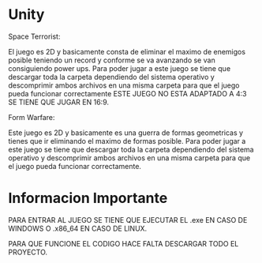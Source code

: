# Unity
Space Terrorist:

El juego es 2D y basicamente consta de eliminar el maximo de enemigos posible teniendo un record y conforme se va avanzando se van consiguiendo power ups. Para poder jugar a este juego se tiene que descargar toda la carpeta dependiendo del sistema operativo y descomprimir ambos archivos en una misma carpeta para que el juego pueda funcionar correctamente ESTE JUEGO NO ESTA ADAPTADO A 4:3 SE TIENE QUE JUGAR EN 16:9.

Form Warfare:

Este juego es 2D y basicamente es una guerra de formas geometricas y tienes que ir eliminando el maximo de formas posible. Para poder jugar a este juego se tiene que descargar toda la carpeta dependiendo del sistema operativo y descomprimir ambos archivos en una misma carpeta para que el juego pueda funcionar correctamente.

# Informacion Importante

PARA ENTRAR AL JUEGO SE TIENE QUE EJECUTAR EL .exe EN CASO DE WINDOWS O .x86_64 EN CASO DE LINUX.

PARA QUE FUNCIONE EL CODIGO HACE FALTA DESCARGAR TODO EL PROYECTO.
